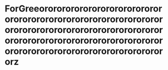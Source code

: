 # ForGreeorororororororororororororororororororororororororororororororororororororororororororororororororororororororororororororororororororororororororororororororororororororororz